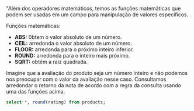 "Além dos operadores matemáticos, temos as funções matemáticas que podem ser usadas em um campo para manipulação de valores específicos.

Funções matemáticas:

- **ABS:** 0btem o valor absoluto de um número.
- **CEIL:** arredonda o valor absoluto de um número.
- **FLOOR:** arredonda para o próximo inteiro inferior.
- **ROUND:** arredonda para o inteiro mais próximo.
- **SQRT:** obtém a raiz quadrada.  

Imagine que a avaliação do produto seja um número inteiro e não podemos nos preocupar com o valor da avaliação nesse caso. Consultamos arredondar o retorno da nota de acordo com a regra da consulta usando uma das funções acima.

```SQL
select *, round(rating) from products; 